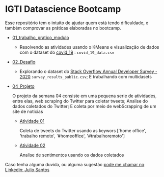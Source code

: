 # IGTI Datascience Bootcamp

Esse repositório tem o intuito de ajudar quem está tendo dificuldade, e também comprovar as práticas elaboradas no bootcamp.

- [01_trabalho_pratico_modulo](https://github.com/thinkerston/igti_ds_bootcamp/blob/master/01_trabalho_pratico_modulo01/IGTI_TP_modulo1_KMEANS.ipynb)
  - Resolvendo as atividades usando o KMeans e visualização de dados com o dataset do [covid_19](https://www.kaggle.com/sudalairajkumar/novel-corona-virus-2019-dataset?select=covid_19_data.csv) : `covid_19_data.csv`
- [02_Desafio](https://github.com/thinkerston/igti_ds_bootcamp/blob/master/02_projeto/Desafio.ipynb)
  - Explorando o dataset do [Stack Overflow Annual Developer Survey - 2020](https://insights.stackoverflow.com/survey) `survey_results_public.csv`;  E trabalhando com multidasets
  
- [04_Projeto](https://github.com/thinkerston/igti_ds_bootcamp/tree/master/04_Projeto)

  O projeto da semana 04 consiste em uma pequena serie de atividades, entre elas, web scraping do Twitter para coletar tweets; Analise do dados coletados do Twitter; E coleta por meio de webScrapping de um site de noticias

  - [Atividade 01](https://github.com/thinkerston/igti_ds_bootcamp/blob/master/04_Projeto/Collect_data_twitter.ipynb)
  
    Coleta de tweets do Twitter usando as keywors ['home office', 'trabalho remoto', '#homeoffice', '#trabalhoremoto']

  - [Atividade 02](https://github.com/thinkerston/igti_ds_bootcamp/blob/master/04_Projeto/sentiment_analysis.ipynb)
    
    Analise de sentimentos usando os dados coletados

Caso tenha alguma duvida, ou alguma sugestão [pode me chamar no Linkedin: Julio Santos](https://www.linkedin.com/in/thinkerston/)